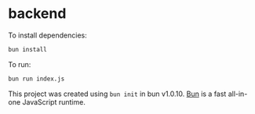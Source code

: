 # backend

To install dependencies:

```bash
bun install
```

To run:

```bash
bun run index.js
```

This project was created using `bun init` in bun v1.0.10. [Bun](https://bun.sh) is a fast all-in-one JavaScript runtime.
